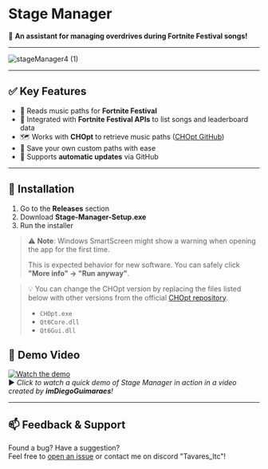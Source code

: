 # Stage Manager  
🎉 **An assistant for managing overdrives during Fortnite Festival songs!**

---

![stageManager4 (1)](https://github.com/user-attachments/assets/f9cefeb0-590c-4046-a618-ccff4f5735f1)

---

## ✅ Key Features

- 🎵 Reads music paths for **Fortnite Festival**
- 🎤 Integrated with **Fortnite Festival APIs** to list songs and leaderboard data  
- 🗺️ Works with **CHOpt** to retrieve music paths ([CHOpt GitHub](https://github.com/GenericMadScientist/CHOpt))
- 💾 Save your own custom paths with ease
- 🔄 Supports **automatic updates** via GitHub

---

## 📌 Installation

1. Go to the **Releases** section  
2. Download **Stage-Manager-Setup.exe**  
3. Run the installer  

> ⚠️ **Note**: Windows SmartScreen might show a warning when opening the app for the first time.
> 
> This is expected behavior for new software. You can safely click **"More info" → "Run anyway"**.

> 💡 You can change the CHOpt version by replacing the files listed below with other versions from the official [CHOpt repository](https://github.com/GenericMadScientist/CHOpt).
>   - `CHOpt.exe`
>   - `Qt6Core.dll`
>   - `Qt6Gui.dll`

## 🎥 Demo Video

[![Watch the demo](https://img.youtube.com/vi/9ZOyvZr4V5g/hqdefault.jpg)](https://youtu.be/9ZOyvZr4V5g)  
▶️ *Click to watch a quick demo of Stage Manager in action in a video created by **imDiegoGuimaraes**!*

---

## 📫 Feedback & Support

Found a bug? Have a suggestion?  
Feel free to [open an issue](#) or contact me on discord "Tavares_ltc"!

